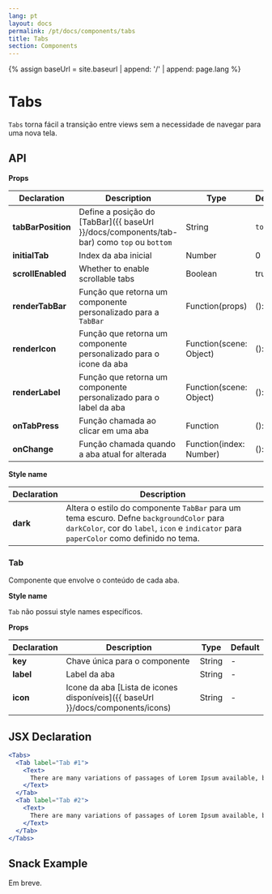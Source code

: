 ```yaml
---
lang: pt
layout: docs
permalink: /pt/docs/components/tabs
title: Tabs
section: Components
---
```

{% assign baseUrl = site.baseurl | append: '/' | append: page.lang %}

# Tabs

`Tabs` torna fácil a transição entre views sem a necessidade de navegar para uma nova tela.

## API

**Props**

| Declaration | Description | Type | Default |
|--------------|--------------|------|----------|
| **tabBarPosition** | Define a posição do [TabBar]({{ baseUrl }}/docs/components/tab-bar) como `top` ou `bottom` | String | `top` |
| **initialTab** | Index da aba inicial | Number | 0 |
| **scrollEnabled** | Whether to enable scrollable tabs | Boolean | true |
| **renderTabBar** | Função que retorna um componente personalizado para a `TabBar` | Function(props) | (): void |
| **renderIcon** | Função que retorna um componente personalizado para o icone da aba | Function(scene: Object) | (): void |
| **renderLabel** | Função que retorna um componente personalizado para o label da aba | Function(scene: Object) | (): void |
| **onTabPress** | Função chamada ao clicar em uma aba | Function | (): void |
| **onChange** | Função chamada quando a aba atual for alterada | Function(index: Number) | (): void |

**Style name**

| Declaration  | Description |
|--------------|--------------|
| **dark** | Altera o estilo do componente `TabBar` para um tema escuro. Defne `backgroundColor` para `darkColor`, cor do `label`, `icon` e `indicator` para `paperColor` como definido no tema. |

### Tab

Componente que envolve o conteúdo de cada aba.

**Style name**

`Tab` não possui style names específicos.

**Props**

| Declaration  | Description  | Type  | Default  |
|--------------|--------------|-------|----------|
| **key** | Chave única para o componente | String | - |
| **label** | Label da aba | String | - |
| **icon** | Icone da aba [Lista de icones disponíveis]({{ baseUrl }}/docs/components/icons) | String | - |

## JSX Declaration

```jsx
<Tabs>
  <Tab label="Tab #1">
    <Text>
      There are many variations of passages of Lorem Ipsum available, but the majority have suffered alteration in some form, by injected humour, or randomised words which don't look even slightly believable.
    </Text>
  </Tab>
  <Tab label="Tab #2">
    <Text>
      There are many variations of passages of Lorem Ipsum available, but the majority have suffered alteration in some form, by injected humour, or randomised words which don't look even slightly believable.
    </Text>
  </Tab>
</Tabs>
```

## Snack Example

Em breve.
